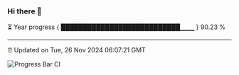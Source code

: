 ### Hi there 👋

⏳ Year progress { ███████████████████████████▁▁▁ } 90.23 %

---

⏰ Updated on Tue, 26 Nov 2024 06:07:21 GMT

![Progress Bar CI](https://github.com/liununu/liununu/workflows/Progress%20Bar%20CI/badge.svg)

